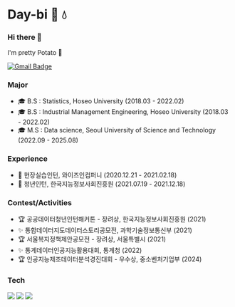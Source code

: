 <!--
**Day-bi/Day-bi** is a ✨ _special_ ✨ repository because its `README.md` (this file) appears on your GitHub profile.

Here are some ideas to get you started:

- 🔭 I’m currently working on ...
- 🌱 I’m currently learning ...
- 👯 I’m looking to collaborate on ...
- 🤔 I’m looking for help with ...
- 💬 Ask me about ...
- 📫 How to reach me: ...
- 😄 Pronouns: ...
- ⚡ Fun fact: ...
### Experience

- 🌍 한국데이터산업진흥원 데이터청년캠퍼스 활동 (2021.06~2021.08)
- 🌍 데이터마케팅코리아, 데이터컨설팅팀 인턴 (2021.09~2021.12)
- 🔥 Naver boostcourse 1th, AI Basic (2022.01~2022.02)
- 🌍 빅데이터 연합동아리 BOAZ 20th, 데이터분석 부분 활동 (2023.01~2024.01)

-->

# Day-bi 🌱 💧

### Hi there 👋
I'm pretty Potato 🥔

[![Gmail Badge](https://img.shields.io/badge/Gmail-D14836?style=flat&logo=Gmail&logoColor=white)](mailto:nuripeace99@gmail.com) 

### Major
- 🎓 B.S : Statistics, Hoseo University (2018.03 - 2022.02)
- 🎓 B.S : Industrial Management Engineering, Hoseo University (2018.03 - 2022.02)
- 🎓 M.S : Data science, Seoul University of Science and Technology (2022.09 - 2025.08)

### Experience
- 💎 현장실습인턴, 와이즈인컴퍼니 (2020.12.21 - 2021.02.18)
- 💎 청년인턴, 한국지능정보사회진흥원 (2021.07.19 - 2021.12.18)

### Contest/Activities
- 🏆 공공데이터청년인턴해커톤 - 장려상, 한국지능정보사회진흥원 (2021)
- ✨ 통합데이터지도데이터스토리공모전, 과학기술정보통신부 (2021)
- 🏆 서울복지정책제안공모전 - 장려상, 서울특별시 (2021)
- ✨ 통계데이터인공지능활용대회, 통계청 (2022)
- 🏆 인공지능제조데이터분석경진대회 - 우수상, 중소벤처기업부 (2024)

### Tech

<img src="https://img.shields.io/badge/Python-3776AB?style=flate&logo=python&logoColor=white"/> <img src="https://img.shields.io/badge/R studio-75AADB?style=flate&logo=rstudio&logoColor=white"/> <img src="https://img.shields.io/badge/Jupyter-F37626?style=flate&logo=jupyter&logoColor=white"/> <br/>
